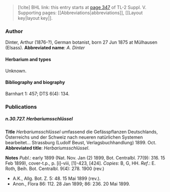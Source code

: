 > [!cite] BHL link: this entry starts at [page 347](https://www.biodiversitylibrary.org/page/33259393) of TL-2 Suppl. V.
> Supporting pages: [[Abbreviations|abbreviations]], [[Layout key|layout key]].

### Author

Dinter, Arthur (1876-?), German botanist, born 27 Jun 1875 at Mülhausen (Elsass). 
**Abbreviated name**: *A. Dinter*

#### Herbarium and types

Unknown.

#### Bibliography and biography

Barnhart 1: 457; DTS 6(4): 134.

### Publications

##### n.30.727. Herbariumsschlüssel

**Title**
*Herbariumsschlüssel* umfassend die Gefässpflanzen Deutschlands, Österreichs und der Schweiz nach neueren natürlichen Systemen bearbeitet... Strassburg (Ludolf Beust, Verlagsbuchhandlung) 1899. Oct.
**Abbreviated title**: *Herbariumsschlüssel*.

**Notes**
*Publ*.: early 1899 (Nat. Nov. Jan (2) 1899, Bot. Centralbl. 77(9): 316. 15 Feb 1899), cover-t.p., p. \[i\]-viii, \[1\]-423, \[424\]. *Copies*: B, G, HH.
*Ref*.: E. Roth, Beih. Bot. Centralbl. 9(4): 278. 1900 (rev.)
- A.K., Allg. Bot. Z. 5: 48. 15 Mai 1899 (rev.).
- Anon., Flora 86: 112. 28 Jan 1899; 86: 236. 20 Mai 1899.

